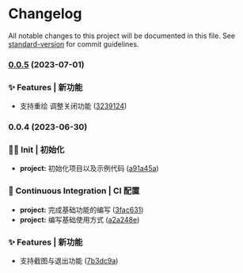 # Changelog

All notable changes to this project will be documented in this file. See [standard-version](https://github.com/conventional-changelog/standard-version) for commit guidelines.

### [0.0.5](https://github.com/xmetaki/ice-screen/compare/v0.0.4...v0.0.5) (2023-07-01)


### ✨ Features | 新功能

* 支持重绘 调整关闭功能 ([3239124](https://github.com/xmetaki/ice-screen/commit/3239124e9fb2c766ec776079fe6bfe8e09dfe054))

### 0.0.4 (2023-06-30)


### 😶‍🌫️ Init | 初始化

* **project:** 初始化项目以及示例代码 ([a91a45a](https://github.com/xmetaki/ice-screen/commit/a91a45a8e20010c6dd4c2a75a993051c38046722))


### 👷 Continuous Integration | CI 配置

* **project:** 完成基础功能的编写 ([3fac631](https://github.com/xmetaki/ice-screen/commit/3fac631eb08d94084caa4c379fcf2d19ff91226e))
* **project:** 编写基础使用方式 ([a2a248e](https://github.com/xmetaki/ice-screen/commit/a2a248ed469c87d845bf96edd33ca1ce796aedbf))


### ✨ Features | 新功能

* 支持截图与退出功能 ([7b3dc9a](https://github.com/xmetaki/ice-screen/commit/7b3dc9a864982ff9fedb759e9b4bb3b05448469a))
